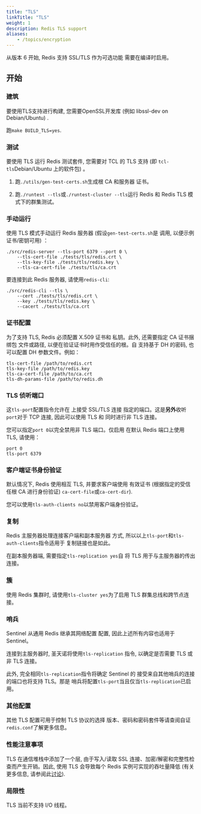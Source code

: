 ```yaml
---
title: "TLS"
linkTitle: "TLS"
weight: 1
description: Redis TLS support
aliases:
    - /topics/encryption
---
```


从版本 6 开始, Redis 支持 SSL/TLS 作为可选功能
需要在编译时启用。

## 开始

### 建筑

要使用TLS支持进行构建, 您需要OpenSSL开发库 (例如
libssl-dev on Debian/Ubuntu) .

跑`make BUILD_TLS=yes`.

### 测试

要使用 TLS 运行 Redis 测试套件, 您需要对 TCL 的 TLS 支持 (即
`tcl-tls`Debian/Ubuntu 上的软件包) 。

1.  跑`./utils/gen-test-certs.sh`生成根 CA 和服务器
    证书。

2.  跑`./runtest --tls`或`./runtest-cluster --tls`运行 Redis 和 Redis
    TLS 模式下的群集测试。

### 手动运行

使用 TLS 模式手动运行 Redis 服务器 (假设`gen-test-certs.sh`是
调用, 以便示例证书/密钥可用) ：

    ./src/redis-server --tls-port 6379 --port 0 \
        --tls-cert-file ./tests/tls/redis.crt \
        --tls-key-file ./tests/tls/redis.key \
        --tls-ca-cert-file ./tests/tls/ca.crt

要连接到此 Redis 服务器, 请使用`redis-cli`:

    ./src/redis-cli --tls \
        --cert ./tests/tls/redis.crt \
        --key ./tests/tls/redis.key \
        --cacert ./tests/tls/ca.crt

### 证书配置

为了支持 TLS, Redis 必须配置 X.509 证书和
私钥。此外, 还需要指定 CA 证书捆绑包
文件或路径, 以便在验证证书时用作受信任的根。自
支持基于 DH 的密码, 也可以配置 DH 参数文件。例如：

    tls-cert-file /path/to/redis.crt
    tls-key-file /path/to/redis.key
    tls-ca-cert-file /path/to/ca.crt
    tls-dh-params-file /path/to/redis.dh

### TLS 侦听端口

这`tls-port`配置指令允许在 上接受 SSL/TLS 连接
指定的端口。这是**另外**收听`port`对于 TCP
连接, 因此可以使用 TLS 和
同时进行非 TLS 连接。

您可以指定`port 0`以完全禁用非 TLS 端口。仅启用
在默认 Redis 端口上使用 TLS, 请使用：

    port 0
    tls-port 6379

### 客户端证书身份验证

默认情况下, Redis 使用相互 TLS, 并要求客户端使用
有效证书 (根据指定的受信任根 CA 进行身份验证) 
`ca-cert-file`或`ca-cert-dir`).

您可以使用`tls-auth-clients no`以禁用客户端身份验证。

### 复制

Redis 主服务器处理连接客户端和副本服务器
方式, 所以以上`tls-port`和`tls-auth-clients`指令适用于
复制链接也是如此。

在副本服务器端, 需要指定`tls-replication yes`自
将 TLS 用于与主服务器的传出连接。

### 簇

使用 Redis 集群时, 请使用`tls-cluster yes`为了启用 TLS
群集总线和跨节点连接。

### 哨兵

Sentinel 从通用 Redis 继承其网络配置
配置, 因此上述所有内容也适用于 Sentinel。

连接到主服务器时, 圣天诺将使用`tls-replication`
指令, 以确定是否需要 TLS 或非 TLS 连接。

此外, 完全相同`tls-replication`指令将确定 Sentinel 的
接受来自其他哨兵的连接的端口也将支持 TLS。那是
哨兵将配置`tls-port`当且仅当`tls-replication`已启用。

### 其他配置

其他 TLS 配置可用于控制 TLS 协议的选择
版本、密码和密码套件等请查阅自证
`redis.conf`了解更多信息。

### 性能注意事项

TLS 在通信堆栈中添加了一个层, 由于写入/读取 SSL 连接、加密/解密和完整性检查而产生开销。因此, 使用 TLS 会导致每个 Redis 实例可实现的吞吐量降低 (有关更多信息, 请参阅此[讨论](https://github.com/redis/redis/issues/7595)).

### 局限性

TLS 当前不支持 I/O 线程。
